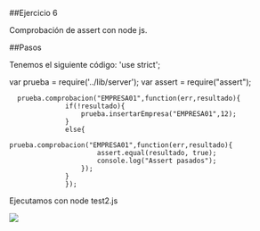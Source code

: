 ##Ejercicio 6

Comprobación de assert con node js.

##Pasos

Tenemos el siguiente código:
  'use strict';

  var prueba = require('../lib/server');
  var assert = require("assert");



      prueba.comprobacion("EMPRESA01",function(err,resultado){
				  if(!resultado){
					  prueba.insertarEmpresa("EMPRESA01",12);
				  }
				  else{
				  	prueba.comprobacion("EMPRESA01",function(err,resultado){
						  assert.equal(resultado, true);
						  console.log("Assert pasados");	
					  });
				  }
				  }); 

Ejecutamos con node test2.js

![](http://googledrive.com/host/0B6Q-phIC3pUpblVzUS1RbEZjb1E/ejercicio6.png)